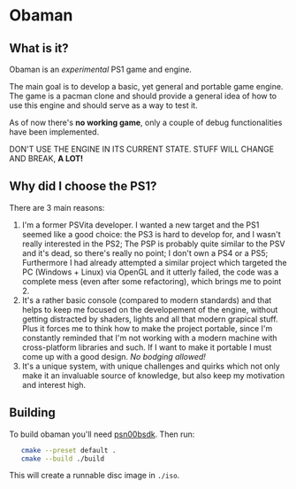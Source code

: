 # Obaman
## What is it?
Obaman is an *experimental* PS1 game and engine.

The main goal is to develop a basic, yet general and portable game engine. The game is a pacman clone and should provide a general idea of how to use this engine and should serve as a way to test it.

As of now there's **no working game**, only a couple of debug functionalities have been implemented.

DON'T USE THE ENGINE IN ITS CURRENT STATE. STUFF WILL CHANGE AND BREAK, **A LOT!**

## Why did I choose the PS1?
There are 3 main reasons:
1. I'm a former PSVita developer. I wanted a new target and the PS1 seemed like a good choice: the PS3 is hard to develop for, and I wasn't really interested in the PS2; The PSP is probably quite similar to the PSV and it's dead, so there's really no point; I don't own a PS4 or a PS5; Furthermore I had already attempted a similar project which targeted the PC (Windows + Linux) via OpenGL and it utterly failed, the code was a complete mess (even after some refactoring), which brings me to point 2.
2. It's a rather basic console (compared to modern standards) and that helps to keep me focused on the developement of the engine, without getting distracted by shaders, lights and all that modern grapical stuff. Plus it forces me to think how to make the project portable, since I'm constantly reminded that I'm not working with a modern machine with cross-platform libraries and such. If I want to make it portable I must come up with a good design. _No bodging allowed!_
3. It's a unique system, with unique challenges and quirks which not only make it an invaluable source of knowledge, but also keep my motivation and interest high.

## Building
To build obaman you'll need [psn00bsdk](https://github.com/Lameguy64/PSn00bSDK).
Then run:
```bash
   cmake --preset default .
   cmake --build ./build
   ```
This will create a runnable disc image in `./iso`.